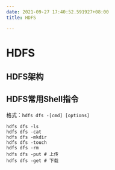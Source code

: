 ```yaml
---
date: 2021-09-27 17:40:52.591927+08:00
title: HDFS

---
```

# HDFS
## HDFS架构

## HDFS常用Shell指令
格式：`hdfs dfs -[cmd] [options]`
```shell
hdfs dfs -ls
hdfs dfs -cat
hdfs dfs -mkdir
hdfs dfs -touch
hdfs dfs -rm
hdfs dfs -put # 上传
hdfs dfs -get # 下载
```